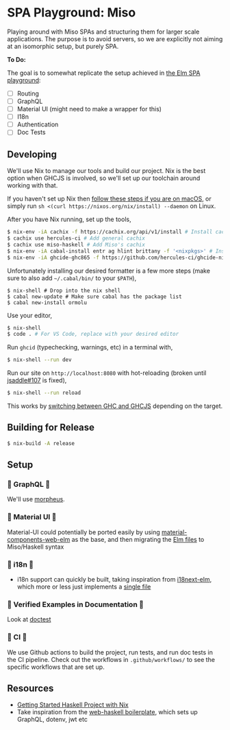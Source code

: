 # SPA Playground: Miso
Playing around with Miso SPAs and structuring them for larger scale applications. The purpose is to avoid servers, so we are explicitly not aiming at an isomorphic setup, but purely SPA.

**To Do:**

The goal is to somewhat replicate the setup achieved in [the Elm SPA playground](https://github.com/Tehnix/playground-spa-elm):

- [ ] Routing
- [ ] GraphQL
- [ ] Material UI (might need to make a wrapper for this)
- [ ] I18n
- [ ] Authentication
- [ ] Doc Tests

## Developing

We'll use Nix to manage our tools and build our project. Nix is the best option when GHCJS is involved, so we'll set up our toolchain around working with that.

If you haven't set up Nix then [follow these steps if you are on macOS](https://gist.github.com/Tehnix/38efa7ff1215ae49bf17925ce1684266#setting-up-nix), or simply run `sh <(curl https://nixos.org/nix/install) --daemon` on Linux.

After you have Nix running, set up the tools,

```bash
$ nix-env -iA cachix -f https://cachix.org/api/v1/install # Install cachix for quick builds
$ cachix use hercules-ci # Add general cachix
$ cachix use miso-haskell # Add Miso's cachix
$ nix-env -iA cabal-install entr ag hlint brittany -f '<nixpkgs>' # Install a few of our build-tools
$ nix-env -iA ghcide-ghc865 -f https://github.com/hercules-ci/ghcide-nix/tarball/master # Set up GHCIDE for GHC 8.6.5
```

Unfortunately installing our desired formatter is a few more steps (make sure to also add `~/.cabal/bin/` to your `$PATH`),

```
$ nix-shell # Drop into the nix shell
$ cabal new-update # Make sure cabal has the package list
$ cabal new-install ormolu
```

Use your editor,

```bash
$ nix-shell
$ code . # For VS Code, replace with your desired editor
```


Run `ghcid` (typechecking, warnings, etc) in a terminal with,

```bash
$ nix-shell --run dev
```

Run our site on `http://localhost:8080` with hot-reloading (broken until [jsaddle#107](https://github.com/ghcjs/jsaddle/issues/107) is fixed),

```bash
$ nix-shell --run reload
```

This works by [switching between GHC and GHCJS](https://github.com/dmjio/miso/blob/master/sample-app-jsaddle/Main.hs#L32-L40) depending on the target.

## Building for Release

```bash
$ nix-build -A release
```

## Setup

### 🚧 GraphQL 🚧

We'll use [morpheus](https://github.com/morpheusgraphql/morpheus-graphql).

### 🚧 Material UI 🚧

Material-UI could potentially be ported easily by using [material-components-web-elm](https://github.com/aforemny/material-components-web-elm/tree/2.0.1) as the base, and then migrating the [Elm files](https://github.com/aforemny/material-components-web-elm/tree/2.0.1/src/Material) to Miso/Haskell syntax


### 🚧 i18n 🚧
- i18n support can quickly be built, taking inspiration from [i18next-elm](https://github.com/ChristophP/elm-i18next/tree/4.0.0), which more or less just implements a [single file](https://github.com/ChristophP/elm-i18next/blob/4.0.0/src/I18Next.elm)

### 🚧 Verified Examples in Documentation 🚧

Look at [doctest](https://hackage.haskell.org/package/doctest)

### 🚧 CI 🚧

We use Github actions to build the project, run tests, and run doc tests in the CI pipeline. Check out the workflows in `.github/workflows/` to see the specific workflows that are set up.

## Resources

- [Getting Started Haskell Project with Nix](https://maybevoid.com/posts/2019-01-27-getting-started-haskell-nix.html)
- Take inspiration from the [web-haskell boilerplate](https://github.com/dandoh/web-haskell), which sets up GraphQL, dotenv, jwt etc
